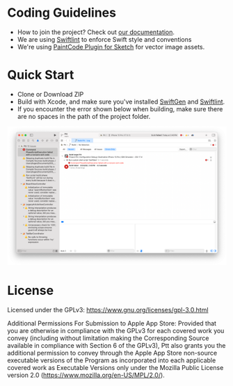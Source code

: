 # Coding Guidelines

- How to join the project? Check out [our documentation](https://hackmd.io/bNV8xhVwQxOYnLt9NTRdFw).
- We are using [Swiftlint](https://github.com/realm/SwiftLint) to enforce Swift style and conventions
- We're using [PaintCode Plugin for Sketch](https://www.paintcodeapp.com/sketch) for vector image assets.


# Quick Start
* Clone or Download ZIP
* Build with Xcode, and make sure you've installed [SwiftGen](https://github.com/SwiftGen/SwiftGen/tree/stable?tab=readme-ov-file#installation) and [Swiftlint](https://github.com/realm/SwiftLint).
* If you encounter the error shown below when building, make sure there are no spaces in the path of the project folder.

![](images/PhaseScriptExecutionfailed.png)


# License

Licensed under the GPLv3: https://www.gnu.org/licenses/gpl-3.0.html

Additional Permissions For Submission to Apple App Store: Provided that you are otherwise in compliance with the GPLv3 for each covered work you convey (including without limitation making the Corresponding Source available in compliance with Section 6 of the GPLv3), Ptt also grants you the additional permission to convey through the Apple App Store non-source executable versions of the Program as incorporated into each applicable covered work as Executable Versions only under the Mozilla Public License version 2.0 (https://www.mozilla.org/en-US/MPL/2.0/).
